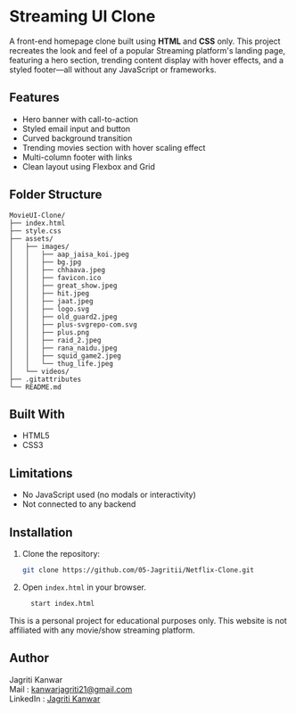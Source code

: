 # Streaming UI Clone

A front-end homepage clone built using **HTML** and **CSS** only. This project recreates the look and feel of a popular Streaming platform's landing page, featuring a hero section, trending content display with hover effects, and a styled footer—all without any JavaScript or frameworks.

##  Features

- Hero banner with call-to-action
- Styled email input and button
- Curved background transition
- Trending movies section with hover scaling effect
- Multi-column footer with links
- Clean layout using Flexbox and Grid

## Folder Structure
```
MovieUI-Clone/
├── index.html                
├── style.css                 
├── assets/                   
│   ├── images/               
│   │   ├── aap_jaisa_koi.jpeg
│   │   ├── bg.jpg
│   │   ├── chhaava.jpeg
│   │   ├── favicon.ico
│   │   ├── great_show.jpeg
│   │   ├── hit.jpeg
│   │   ├── jaat.jpeg
│   │   ├── logo.svg
│   │   ├── old_guard2.jpeg
│   │   ├── plus-svgrepo-com.svg
│   │   ├── plus.png
│   │   ├── raid_2.jpeg
│   │   ├── rana_naidu.jpeg
│   │   ├── squid_game2.jpeg
│   │   └── thug_life.jpeg
│   └── videos/               
├── .gitattributes            
└── README.md
```

##  Built With

- HTML5
- CSS3

##  Limitations

- No JavaScript used (no modals or interactivity)
- Not connected to any backend

##  Installation

1. Clone the repository:
   ```bash
   git clone https://github.com/05-Jagritii/Netflix-Clone.git
2. Open `index.html` in your browser.
   
   ```bash
     start index.html
<p>This is a personal project for educational purposes only. This website is not affiliated with any movie/show streaming platform.</p>

## Author
Jagriti Kanwar
<br>
Mail : [kanwarjagriti21@gmail.com ](mailto:kanwarjagriti21@gmail.com)
<br>
LinkedIn : [Jagriti Kanwar](https://www.linkedin.com/in/jagriti-kanwar)
